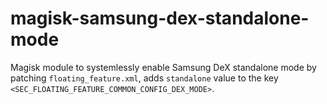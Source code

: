 # magisk-samsung-dex-standalone-mode

Magisk module to systemlessly enable Samsung DeX standalone mode by patching `floating_feature.xml`, adds `standalone` value to the key `<SEC_FLOATING_FEATURE_COMMON_CONFIG_DEX_MODE>`.




